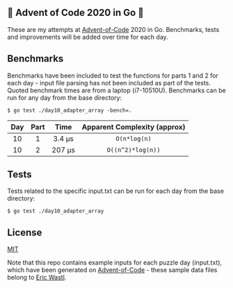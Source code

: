 ## :christmas_tree: Advent of Code 2020 in Go :christmas_tree:
These are my attempts at [Advent-of-Code](https://adventofcode.com) 2020 in Go. Benchmarks, tests and improvements will be added over time for each day.

## Benchmarks
Benchmarks have been included to test the functions for parts 1 and 2 for each day - input file parsing has not been included as part of the tests. Quoted benchmark times are from a laptop (i7-10510U). Benchmarks can be run for any day from the base directory:
```
$ go test ./day10_adapter_array -bench=.
```
| Day | Part | Time | Apparent Complexity (approx) |
| :---: | :---: | :---: | :---: |
| 10 | 1 | 3.4 μs | ```O(n*log(n)``` |
| 10 | 2 | 207 μs | ```O((n^2)*log(n))``` |

## Tests
Tests related to the specific input.txt can be run for each day from the base directory:
```
$ go test ./day10_adapter_array
```

## License
[MIT](license.txt)  

Note that this repo contains example inputs for each puzzle day (input.txt), which have been generated on [Advent-of-Code](https://adventofcode.com) - these sample data files belong to [Eric Wastl](https://twitter.com/ericwastl).
